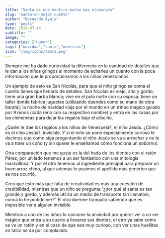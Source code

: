 ```yaml
---
title: "Santa es una mentira mucho más elaborada"
slug: "santa-un-mejor-cuento"
author: "Bernardo Ayala"
type: "posts"
date: 2019-07-14
subtitle: ""
image: ""
categories: ["Humor"]
tags: ["navidad","santa","mentiras"]
icon: "/img/icons/santa.png"
---
```

Siempre me ha dado curiosidad la diferencia en la cantidad de detalles que le dan a los niños gringos al momento de echarles un cuento con la poca información que le proporcionamos a los niños venezolanos. <!--more-->

Un ejemplo de esto es San Nicolás, para que el niño gringo se coma el cuento tienes que llenarlo de detalles. San Nicolás es viejo, alto y gordo; tiene una gran barba blanca; vive en el polo norte con su esposa; tiene un taller donde fabrica juguetes (utilizando duendes como su mano de obra barata); la noche de navidad viaja por el mundo en un trineo mágico guiado por 9 renos (cada reno con su respectivo nombre) y entra en las casas por las chimeneas para dejar los regalos bajo el arbolito.

¿Quién le trae los regalos a los niños de Venezuela?, el niño Jesús. ¿Cómo es el niño Jesús?, invisible. Y si el niño se pone especialmente curioso le decimos que como siga preguntando el niño Jesús se va a arrechar y no le va a traer un coño (y sin querer le enseñamos cómo funciona un soborno).

Otra comparación que me gusta es la del hada de los dientes con el ratón Pérez, por un lado tenemos a un ser fantástico con una mitología maravillosa. Y por el otro tenemos al ingrediente principal para preparar un buen arroz chino, al que además le pusimos el apellido más genérico que se nos ocurrió.

Creo que esto más que falta de creatividad es más una cuestión de credibilidad, mientras que un niño se pregunta “¿por qué si santa es tan grande y gordo, y además utiliza un medio de transporte tan llamativo, nunca lo he podido ver?” El otro duerme tranquilo sabiendo que es imposible ver a alguien invisible.

Mientras a uno de los niños lo carcome la ansiedad por querer ver a un ser mágico que entra a su cuarto a llevarse sus dientes, el otro ya sabe como se ve un ratón y en el caso de que sea muy curioso, con ver unas huellitas en talco se da por complacido.